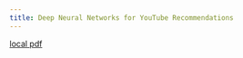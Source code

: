 ```yaml
---
title: Deep Neural Networks for YouTube Recommendations
---
```


[local pdf](../../../pdfs/Deep%20Neural%20Networks%20for%20YouTube%20Recommendations.pdf)
